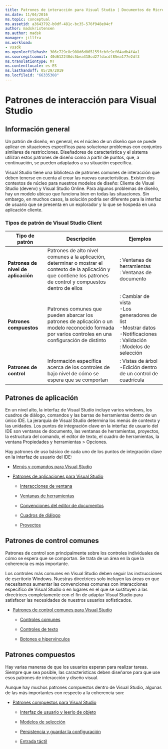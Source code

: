 ```yaml
---
title: Patrones de interacción para Visual Studio | Documentos de Microsoft
ms.date: 11/04/2016
ms.topic: conceptual
ms.assetid: a3643792-b0df-481c-bc35-576f948e04cf
author: madskristensen
ms.author: madsk
manager: jillfra
ms.workload:
- vssdk
ms.openlocfilehash: 306c729c8c908d6d065155fcbfc9cf64adb4f4a1
ms.sourcegitcommit: 40d612240dc5bea418cd27fdacdf85ea177e2df3
ms.translationtype: MT
ms.contentlocale: es-ES
ms.lasthandoff: 05/29/2019
ms.locfileid: "66335308"
---
```

# <a name="interaction-patterns-for-visual-studio"></a>Patrones de interacción para Visual Studio
## <a name="overview"></a>Información general
 Un patrón de diseño, en general, es el núcleo de un diseño que se puede aplicar en situaciones específicas para solucionar problemas con conjuntos similares de restricciones. Diseñadores de característica y el sistema utilizan estos patrones de diseño como a partir de puntos, que, a continuación, se pueden adaptados a su situación específica.

 Visual Studio tiene una biblioteca de patrones comunes de interacción que deben tenerse en cuenta al crear las nuevas características. Existen dos contextos de núcleo para nuestros modelos de diseño: Cliente de Visual Studio (devenv) y Visual Studio Online. Para algunos problemas de diseño, hay un modelo ubicuo que funciona bien en todas las situaciones. Sin embargo, en muchos casos, la solución podría ser diferente para la interfaz de usuario que se presenta en un explorador y lo que se hospeda en una aplicación cliente.

### <a name="visual-studio-client-pattern-types"></a>Tipos de patrón de Visual Studio Client

|Tipo de patrón|Descripción|Ejemplos|
|------------------|-----------------|--------------|
|**Patrones de nivel de aplicación**|Patrones de alto nivel comunes a la aplicación, determinar o mostrar el contexto de la aplicación y que contiene los patrones de control y compuestos dentro de ellos|: Ventanas de herramientas<br />: Ventanas de documento|
|**Patrones compuestos**|Patrones comunes que pueden abarcar los patrones de aplicación o un modelo reconocido formada por varios controles en una configuración de distinto|: Cambiar de vista<br />-Los generadores de list<br />-Mostrar datos<br />-Notificaciones<br />: Validación<br />: Modelos de selección|
|**Patrones de control**|Información específica acerca de los controles de bajo nivel de cómo se espera que se comportan|: Vistas de árbol<br />-Edición dentro de un control de cuadrícula|

## <a name="application-patterns"></a>Patrones de aplicación
 En un nivel alto, la interfaz de Visual Studio incluye varios windows, los cuadros de diálogo, comandos y las barras de herramientas dentro de un único IDE. La jerarquía de Visual Studio determina los menús de contexto y las unidades. Los puntos de integración clave en la interfaz de usuario del IDE son ventanas de documento, las ventanas de herramientas, proyectos, la estructura del comando, el editor de texto, el cuadro de herramientas, la ventana Propiedades y herramientas > Opciones.

 Hay patrones de uso básico de cada uno de los puntos de integración clave en la interfaz de usuario del IDE:

- [Menús y comandos para Visual Studio](../../extensibility/ux-guidelines/menus-and-commands-for-visual-studio.md)

- [Patrones de aplicaciones para Visual Studio](../../extensibility/ux-guidelines/application-patterns-for-visual-studio.md)

    - [Interacciones de ventana](../../extensibility/ux-guidelines/application-patterns-for-visual-studio.md#BKMK_WindowInteractions)

    - [Ventanas de herramientas](../../extensibility/ux-guidelines/application-patterns-for-visual-studio.md#BKMK_ToolWindows)

    - [Convenciones del editor de documentos](../../extensibility/ux-guidelines/application-patterns-for-visual-studio.md#BKMK_DocumentEditorConventions)

    - [Cuadros de diálogo](../../extensibility/ux-guidelines/application-patterns-for-visual-studio.md#BKMK_Dialogs)

    - [Proyectos](../../extensibility/ux-guidelines/application-patterns-for-visual-studio.md#BKMK_Projects)

## <a name="common-control-patterns"></a>Patrones de control comunes
 Patrones de control son principalmente sobre los controles individuales de cómo se espera que se comportan. Se trata de un área en la que la coherencia es más importante.

 Los controles más comunes en Visual Studio deben seguir las instrucciones de escritorio Windows. Nuestras directrices solo incluyen las áreas en que necesitamos aumentar las convenciones comunes con interacciones específico de Visual Studio o en lugares en el que se sustituyen a las directrices completamente con el fin de adaptar Visual Studio para satisfacer las necesidades de nuestros usuarios sofisticados.

- [Patrones de control comunes para Visual Studio](../../extensibility/ux-guidelines/common-control-patterns-for-visual-studio.md)

    - [Controles comunes](../../extensibility/ux-guidelines/common-control-patterns-for-visual-studio.md#BKMK_CommonControls)

    - [Controles de texto](../../extensibility/ux-guidelines/common-control-patterns-for-visual-studio.md#BKMK_TextControls)

    - [Botones e hipervínculos](../../extensibility/ux-guidelines/common-control-patterns-for-visual-studio.md#BKMK_ButtonsAndHyperlinks)

## <a name="composite-patterns"></a>Patrones compuestos
 Hay varias maneras de que los usuarios esperan para realizar tareas. Siempre que sea posible, las características deben diseñarse para que use esos patrones de interacción y diseño visual.

 Aunque hay muchos patrones compuestos dentro de Visual Studio, algunas de las más importantes con respecto a la coherencia son:

- [Patrones compuestos para Visual Studio](../../extensibility/ux-guidelines/composite-patterns-for-visual-studio.md)

    - [Interfaz de usuario y leerlo de objeto](../../extensibility/ux-guidelines/composite-patterns-for-visual-studio.md#BKMK_OnObjectUI)

    - [Modelos de selección](../../extensibility/ux-guidelines/composite-patterns-for-visual-studio.md#BKMK_SelectionModels)

    - [Persistencia y guardar la configuración](../../extensibility/ux-guidelines/composite-patterns-for-visual-studio.md#BKMK_PersistenceAndSavingSettings)

    - [Entrada táctil](../../extensibility/ux-guidelines/composite-patterns-for-visual-studio.md#BKMK_TouchInput)